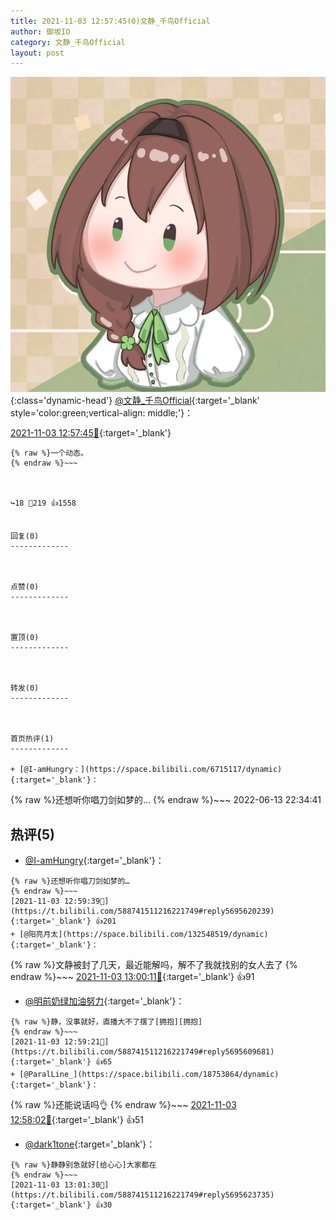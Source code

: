 ```yaml
---
title: 2021-11-03 12:57:45(0)文静_千鸟Official
author: 御坂IO
category: 文静_千鸟Official
layout: post
---
```


![img](/images/ac7482ed1b9a7f203dc68c0c4a77c488a27b108a.jpg){:class='dynamic-head'}
[@文静_千鸟Official](https://space.bilibili.com/667526012/dynamic){:target='_blank' style='color:green;vertical-align: middle;'}：

[2021-11-03 12:57:45🔗](https://t.bilibili.com/588741511216221749){:target='_blank'}

~~~
{% raw %}一个动态。
{% endraw %}~~~



↪️18 💬219 👍1558


回复(0)
-------------



点赞(0)
-------------



置顶(0)
-------------



转发(0)
-------------



首页热评(1)
-------------

+ [@I-amHungry：](https://space.bilibili.com/6715117/dynamic){:target='_blank'}：
~~~
{% raw %}还想听你唱刀剑如梦的…
{% endraw %}~~~
2022-06-13 22:34:41


热评(5)
-------------

+ [@I-amHungry](https://space.bilibili.com/6715117/dynamic){:target='_blank'}：
~~~
{% raw %}还想听你唱刀剑如梦的…
{% endraw %}~~~
[2021-11-03 12:59:39🔗](https://t.bilibili.com/588741511216221749#reply5695620239){:target='_blank'} 👍201
+ [@阳亮月太](https://space.bilibili.com/132548519/dynamic){:target='_blank'}：
~~~
{% raw %}文静被封了几天，最近能解吗，解不了我就找别的女人去了
{% endraw %}~~~
[2021-11-03 13:00:11🔗](https://t.bilibili.com/588741511216221749#reply5695621264){:target='_blank'} 👍91
+ [@明前奶绿加油努力](https://space.bilibili.com/14059388/dynamic){:target='_blank'}：
~~~
{% raw %}静，没事就好，直播大不了摆了[拥抱][拥抱]
{% endraw %}~~~
[2021-11-03 12:59:21🔗](https://t.bilibili.com/588741511216221749#reply5695609681){:target='_blank'} 👍65
+ [@ParalLine_](https://space.bilibili.com/18753864/dynamic){:target='_blank'}：
~~~
{% raw %}还能说话吗👌
{% endraw %}~~~
[2021-11-03 12:58:02🔗](https://t.bilibili.com/588741511216221749#reply5695610883){:target='_blank'} 👍51
+ [@dark1tone](https://space.bilibili.com/264315357/dynamic){:target='_blank'}：
~~~
{% raw %}静静别急就好[给心心]大家都在
{% endraw %}~~~
[2021-11-03 13:01:30🔗](https://t.bilibili.com/588741511216221749#reply5695623735){:target='_blank'} 👍30


